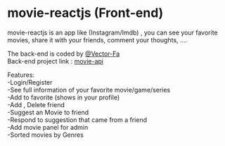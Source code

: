 # movie-reactjs (Front-end)
movie-reactjs is an app like (Instagram/Imdb) , you can see your favorite movies, share it with your friends, comment your thoughts, ....

The back-end is coded by [@Vector-Fa](https://www.github.com/Vector-Fa)  <br/>
Back-end project link : [movie-api](https://github.com/Vector-Fa/movie-api)

Features: <br/>
-Login/Register <br/>
-See full information of your favorite movie/game/series <br/>
-Add to favorite (shows in your profile) <br/>
-Add , Delete friend <br/>
-Suggest an Movie to friend <br/>
-Respond to suggestion that came from a friend  <br/>
-Add movie panel for admin <br/>
-Sorted movies by Genres  <br/>


